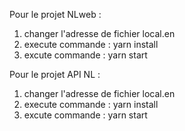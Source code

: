 Pour le projet NLweb :
  1) changer l'adresse de fichier local.en 
  2) execute commande : yarn install
  3) excute commande : yarn start 

Pour le projet API NL :
  1) changer l'adresse de fichier local.en 
  2) execute commande : yarn install
  3) excute commande : yarn start 

